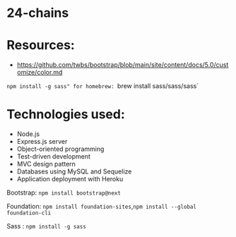# 24-chains

# Resources:
* https://github.com/twbs/bootstrap/blob/main/site/content/docs/5.0/customize/color.md

`npm install -g sass"
for homebrew: `brew install sass/sass/sass`
# Technologies used:

* Node.js
* Express.js server
* Object-oriented programming
* Test-driven development
* MVC design pattern
* Databases using MySQL and Sequelize
* Application deployment with Heroku

Bootstrap: `npm install bootstrap@next`

Foundation: `npm install foundation-sites`,`npm install --global foundation-cli`

Sass : `npm install -g sass`
